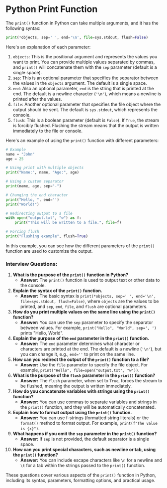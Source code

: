 # Python Print Function

The `print()` function in Python can take multiple arguments, and it has the following syntax:

```python
print(*objects, sep=' ', end='\n', file=sys.stdout, flush=False)
```

Here's an explanation of each parameter:

1. `objects`: This is the positional argument and represents the values you want to print. You can provide multiple values separated by commas, and `print()` will concatenate them with the `sep` parameter (default is a single space).
2. `sep`: This is an optional parameter that specifies the separator between the values in the `objects` argument. The default is a single space.
3. `end`: Also an optional parameter, `end` is the string that is printed at the end. The default is a newline character (`'\n'`), which means a newline is printed after the values.
4. `file`: Another optional parameter that specifies the file object where the output should be sent. The default is `sys.stdout`, which represents the console.
5. `flush`: This is a boolean parameter (default is `False`). If `True`, the stream is forcibly flushed. Flushing the stream means that the output is written immediately to the file or console.

Here's an example of using the `print()` function with different parameters:

```python
# Example
name = "John"
age = 25

# Using print with multiple objects
print("Name:", name, "Age:", age)

# Using a custom separator
print(name, age, sep="-")

# Changing the end character
print("Hello, ", end='')
print("World!")

# Redirecting output to a file
with open("output.txt", "w") as f:
    print("This will be written to a file.", file=f)

# Forcing flush
print("Flushing example", flush=True)

```

In this example, you can see how the different parameters of the `print()` function are used to customize the output.

### Interview Questions:

1. **What is the purpose of the `print()` function in Python?**
   - **Answer:** The `print()` function is used to output text or other data to the console.
2. **Explain the syntax of the `print()` function.**
   - **Answer:** The basic syntax is `print(*objects, sep=' ', end='\n', file=sys.stdout, flush=False)`, where `objects` are the values to be printed, and `sep`, `end`, `file`, and `flush` are optional parameters.
3. **How do you print multiple values on the same line using the `print()` function?**
   - **Answer:** You can use the `sep` parameter to specify the separator between values. For example, `print("Hello", "World", sep=', ')` prints "Hello, World".
4. **Explain the purpose of the `end` parameter in the `print()` function.**
   - **Answer:** The `end` parameter determines what character or characters are printed at the end. The default is a newline (`'\n'`), but you can change it, e.g., `end=''` to print on the same line.
5. **How can you redirect the output of the `print()` function to a file?**
   - **Answer:** Use the `file` parameter to specify the file object. For example, `print("Hello", file=open("output.txt", "w"))`.
6. **What is the purpose of the `flush` parameter in the `print()` function?**
   - **Answer:** The `flush` parameter, when set to `True`, forces the stream to be flushed, meaning the output is written immediately.
7. **How do you concatenate variables with strings using the `print()` function?**
   - **Answer:** You can use commas to separate variables and strings in the `print()` function, and they will be automatically concatenated.
8. **Explain how to format output using the `print()` function.**
   - **Answer:** You can use f-strings (formatted string literals) or the `format()` method to format output. For example, `print(f"The value is {x}")`.
9. **What happens if you omit the `sep` parameter in the `print()` function?**
   - **Answer:** If `sep` is not provided, the default separator is a single space.
10. **How can you print special characters, such as newline or tab, using the `print()` function?**
    - **Answer:** You can include escape characters like `\n` for a newline and `\t` for a tab within the strings passed to the `print()` function.

These questions cover various aspects of the `print()` function in Python, including its syntax, parameters, formatting options, and practical usage.